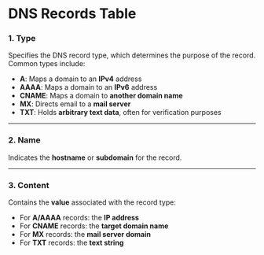 # DNS Records Table

### 1. Type
Specifies the DNS record type, which determines the purpose of the record. Common types include:

- **A**: Maps a domain to an **IPv4** address  
- **AAAA**: Maps a domain to an **IPv6** address  
- **CNAME**: Maps a domain to **another domain name**  
- **MX**: Directs email to a **mail server**  
- **TXT**: Holds **arbitrary text data**, often for verification purposes  

---

### 2. Name
Indicates the **hostname** or **subdomain** for the record.

---

### 3. Content
Contains the **value** associated with the record type:

- For **A/AAAA** records: the **IP address**  
- For **CNAME** records: the **target domain name**  
- For **MX** records: the **mail server domain**  
- For **TXT** records: the **text string**
